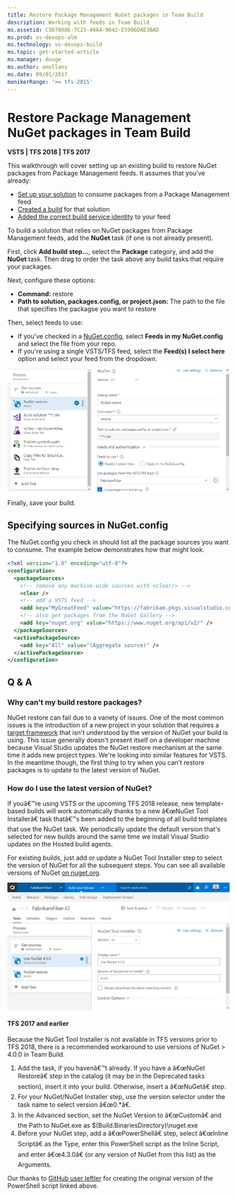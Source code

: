 ```yaml
---
title: Restore Package Management NuGet packages in Team Build
description: Working with feeds in Team Build
ms.assetid: C3D7008E-7C23-49A4-9642-E5906DAE3BAD
ms.prod: vs-devops-alm
ms.technology: vs-devops-build
ms.topic: get-started-article
ms.manager: douge
ms.author: amullans
ms.date: 09/01/2017
monikerRange: '>= tfs-2015'
---
```


# Restore Package Management NuGet packages in Team Build

**VSTS | TFS 2018 | TFS 2017**

This walkthrough will cover setting up an existing build to restore NuGet packages from Package Management feeds. It assumes that you've already:

- [Set up your solution](/vsts/package/nuget/consume) to consume packages from a Package Management feed
- [Created a build](/vsts/build-release/) for that solution
- [Added the correct build service identity](/vsts/package/feeds/common-identities) to your feed

To build a solution that relies on NuGet packages from Package Management feeds, add the **NuGet** task (if one is not already present). 

First, click **Add build step...**, select the **Package** category, and add the **NuGet** task. Then drag to order the task above any build tasks that require your packages. 

Next, configure these options:

- **Command:** restore
- **Path to solution, packages.config, or project.json:** The path to the file that specifies the packagse you want to restore

Then, select feeds to use:

- If you've checked in a [NuGet.config](http://docs.nuget.org/Consume/NuGet-Config-File), select **Feeds in my NuGet.config** and select the file from your repo.
- If you're using a single VSTS/TFS feed, select the **Feed(s) I select here** option and select your feed from the dropdown.

![A screenshot of the NuGet step configured as outlined above](_img/restore-pkgs-on-build.png)

Finally, save your build.

## Specifying sources in NuGet.config

The NuGet.config you check in should list all the package sources you want to consume.
The example below demonstrates how that might look.

```xml
<?xml version="1.0" encoding="utf-8"?>
<configuration>
  <packageSources>
    <!-- remove any machine-wide sources with <clear/> -->
    <clear />
    <!-- add a VSTS feed -->
    <add key="MyGreatFeed" value="https://fabrikam.pkgs.visualstudio.com/DefaultCollection/_packaging/MyGreatFeed/nuget/v3/index.json" />
    <!-- also get packages from the NuGet Gallery -->
    <add key="nuget.org" value="https://www.nuget.org/api/v2/" />
  </packageSources>
  <activePackageSource>
    <add key="All" value="(Aggregate source)" />
  </activePackageSource>
</configuration>
```

## Q & A

### Why can't my build restore packages?

NuGet restore can fail due to a variety of issues. One of the most common issues is the introduction of a new project in your solution that requires a [target framework](https://docs.microsoft.com/en-us/nuget/schema/target-frameworks) that isn't understood by the version of NuGet your build is using. This issue generally doesn't present itself on a developer machine because Visual Studio updates the NuGet restore mechanism at the same time it adds new project types. We're looking into similar features for VSTS. In the meantime though, the first thing to try when you can't restore packages is to update to the latest version of NuGet.

### How do I use the latest version of NuGet?
If youâ€™re using VSTS or the upcoming TFS 2018 release, new template-based builds will work automatically thanks to a new â€œNuGet Tool Installerâ€ task thatâ€™s been added to the beginning of all build templates that use the NuGet task. We periodically update the default version that's selected for new builds around the same time we install Visual Studio updates on the Hosted build agents.

For existing builds, just add or update a NuGet Tool Installer step to select the version of NuGet for all the subsequent steps. You can see all available versions of NuGet [on nuget.org](https://dist.nuget.org/tools.json).

![Build with NuGet Tool Installer step](_img/nuget-tool-installer.jpg)

#### TFS 2017 and earlier

Because the NuGet Tool Installer is not available in TFS versions prior to TFS 2018, there is a recommended workaround to use versions of NuGet > 4.0.0 in Team Build.

1. Add the task, if you havenâ€™t already. If you have a â€œNuGet Restoreâ€ step in the catalog (it may be in the Deprecated tasks section), insert it into your build. Otherwise, insert a â€œNuGetâ€ step.
1. For your NuGet/NuGet Installer step, use the version selector under the task name to select version â€œ0.*â€.
1. In the Advanced section, set the NuGet Version to â€œCustomâ€ and the Path to NuGet.exe as
$(Build.BinariesDirectory)\nuget.exe
1. Before your NuGet step, add a â€œPowerShellâ€ step, select â€œInline Scriptâ€ as the Type, enter this PowerShell script as the Inline Script, and enter â€œ4.3.0â€ (or any version of NuGet from this list) as the Arguments.

Our thanks to [GitHub user leftler](https://github.com/Microsoft/vsts-tasks/issues/3756#issuecomment-288185011) for creating the original version of the PowerShell script linked above.
